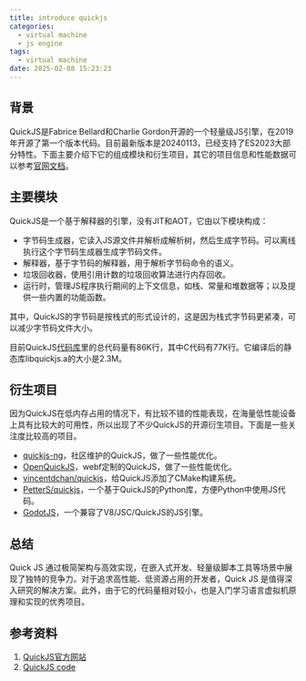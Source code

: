 ```yaml
---
title: introduce quickjs
categories:
  - virtual machine
  - js engine
tags:
  - virtual machine
date: 2025-02-08 15:23:23
---
```


## 背景

QuickJS是Fabrice Bellard和Charlie Gordon开源的一个轻量级JS引擎，在2019年开源了第一个版本代码。目前最新版本是20240113，已经支持了ES2023大部分特性。下面主要介绍下它的组成模块和衍生项目，其它的项目信息和性能数据可以参考[官网文档](https://bellard.org/quickjs/)。

<!-- more -->

## 主要模块

QuickJS是一个基于解释器的引擎，没有JIT和AOT，它由以下模块构成：

- 字节码生成器，它读入JS源文件并解析成解析树，然后生成字节码。可以离线执行这个字节码生成器生成字节码文件。
- 解释器，基于字节码的解释器，用于解析字节码命令的语义。
- 垃圾回收器，使用引用计数的垃圾回收算法进行内存回收。
- 运行时，管理JS程序执行期间的上下文信息，如栈、常量和堆数据等；以及提供一些内置的功能函数。

其中，QuickJS的字节码是按栈式的形式设计的，这是因为栈式字节码更紧凑，可以减少字节码文件大小。

目前QuickJS[代码库](https://github.com/bellard/quickjs)里的总代码量有86K行，其中C代码有77K行。它编译后的静态库libquickjs.a的大小是2.3M。

## 衍生项目

因为QuickJS在低内存占用的情况下，有比较不错的性能表现，在海量低性能设备上具有比较大的可用性，所以出现了不少QuickJS的开源衍生项目。下面是一些关注度比较高的项目。

- [quickjs-ng](https://github.com/quickjs-ng/quickjs)，社区维护的QuickJS，做了一些性能优化。
- [OpenQuickJS](https://github.com/OpenQuickJS/quickjs)，webf定制的QuickJS，做了一些性能优化。
- [vincentdchan/quickjs](https://github.com/vincentdchan/quickjs)，给QuickJS添加了CMake构建系统。
- [PetterS/quickjs](https://github.com/PetterS/quickjs)，一个基于QuickJS的Python库，方便Python中使用JS代码。
- [GodotJS](https://github.com/godotjs/GodotJS)，一个兼容了V8/JSC/QuickJS的JS引擎。

## 总结

Quick JS 通过极简架构与高效实现，在嵌入式开发、轻量级脚本工具等场景中展现了独特的竞争力。对于追求高性能、低资源占用的开发者，Quick JS 是值得深入研究的解决方案。此外，由于它的代码量相对较小，也是入门学习语言虚拟机原理和实现的优秀项目。

## 参考资料

1. [QuickJS官方网站](https://bellard.org/quickjs/)
2. [QuickJS code](https://github.com/bellard/quickjs)

